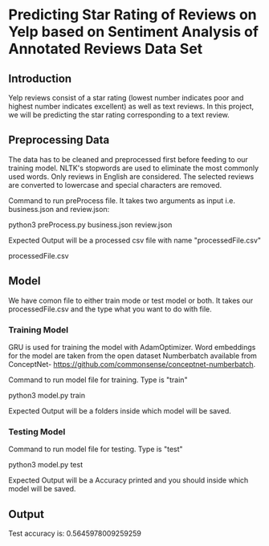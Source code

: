 # Predicting Star Rating of Reviews on Yelp based on Sentiment Analysis of Annotated Reviews Data Set

## Introduction
Yelp reviews consist of a star rating (lowest number indicates poor and highest number indicates excellent) as well as text reviews. In this project, we will be predicting the star rating corresponding to a text review. 

## Preprocessing Data
The data has to be cleaned and preprocessed first before feeding to our training model. NLTK's stopwords are used to eliminate the most commonly used words. Only reviews in English are considered. The selected reviews are converted to lowercase and special characters are removed.

Command to run preProcess file. It takes two arguments as input i.e. business.json and review.json:

python3 preProcess.py business.json review.json 

Expected Output will be a processed csv file with name "processedFile.csv"

processedFile.csv


## Model 

We have comon file to either train mode or test model or both. It takes our processedFile.csv and the type what you want to do with file.

### Training Model
GRU is used for training the model with AdamOptimizer. Word embeddings for the model are taken from the open dataset Numberbatch available from ConceptNet- https://github.com/commonsense/conceptnet-numberbatch. 

Command to run model file for training. Type is "train"

python3 model.py train

Expected Output will be a folders inside which model will be saved.

### Testing Model

Command to run model file for testing. Type is "test"

python3 model.py test

Expected Output will be a Accuracy printed and you should inside which model will be saved. 


## Output

Test accuracy is: 0.5645978009259259
